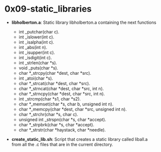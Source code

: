 # 0x09-static_libraries

* **libholberton.a**: Static library libholberton.a containing the next functions
    - int _putchar(char c).
    - int _islower(int c).
    - int _isalpha(int c).
    - int _abs(int n).
    - int _isupper(int c).
    - int _isdigit(int c).
    - int _strlen(char *s).
    - void _puts(char *s).
    - char *_strcpy(char *dest, char *src).
    - int _atoi(char *s).
    - char *_strcat(char *dest, char *src).
    - char *_strncat(char *dest, char *src, int n).
    - char *_strncpy(char *dest, char *src, int n).
    - int _strcmp(char *s1, char *s2).
    - char *_memset(char *s, char b, unsigned int n).
    - char *_memcpy(char *dest, char *src, unsigned int n).
    - char *_strchr(char *s, char c).
    - unsigned int _strspn(char *s, char *accept).
    - char *_strpbrk(char *s, char *accept).
    - char *_strstr(char *haystack, char *needle).

* **create_static_lib.sh**: Script that creates a static library called liball.a from all the .c files that are in the current directory.
